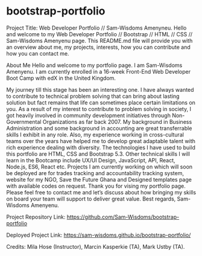 # bootstrap-portfolio
Project Title: Web Developer Portfolio // Sam-Wisdoms Amenyneu.
Hello and welcome to my Web Developer Portfolio // Bootstrap // HTML // CSS // Sam-Wisdoms Amenyenu page. This README.md file will provide you with an overview about me, my projects, interests, how you can contribute and how you can contact me.

About Me
Hello and welcome to my portfolio page. I am Sam-Wisdoms Amenyenu. I am currently enrolled in a 16-week Front-End Web Developer Boot Camp with edX in the United Kingdom.

My journey till this stage has been an interesting one. I have always wanted to contribute to technical problem solving that can bring about lasting solution but fact remains that life can sometimes place certain limitations on you. As a result of my interest to contribute to problem solving in society, I got heavily involved in community development initiatives through Non-Governmental Organizations as far back 2007. My background in Business Administration and some background in accounting are great transferrable skills I exhibit in any role. Also, my experience working in cross-cultural teams over the years have helped me to develop great adaptable talent with rich experience dealing with diversity. The technologies I have used to build this portfolio are HTML, CSS and Bootstrap 5.3. Other technical skills I will learn in the Bootcamp include UX/UI Design, JavaScript, API, React, Node.js, ES6, React etc. Projects I am currently working on which will soon be deployed are for trades tracking and accountability tracking system, website for my NGO, Save the Future Ghana and Designed templates page with available codes on request. Thank you for vising my portfolio page. Please feel free to contact me and let’s discuss about how bringing my skills on board your team will support to deliver great value. Best regards, Sam-Wisdoms Amenyenu.

Project Repository Link: https://github.com/Sam-Wisdoms/bootstrap-portfolio

Deployed Project Link: https://sam-wisdoms.github.io/bootstrap-portfolio/

Credits: Mila Hose (Instructor), Marcin Kasperkie (TA), Mark Ustby (TA).
